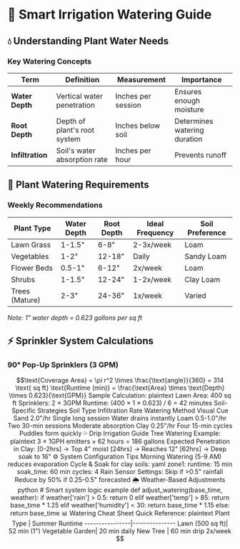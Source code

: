 # 🌱 Smart Irrigation Watering Guide

## 💧 Understanding Plant Water Needs

### Key Watering Concepts
| Term            | Definition                          | Measurement               | Importance                     |
|-----------------|-------------------------------------|---------------------------|--------------------------------|
| **Water Depth** | Vertical water penetration          | Inches per session        | Ensures enough moisture        |
| **Root Depth**  | Depth of plant's root system        | Inches below soil         | Determines watering duration   |
| **Infiltration**| Soil's water absorption rate        | Inches per hour           | Prevents runoff               |

## 🌱 Plant Watering Requirements

### Weekly Recommendations
| Plant Type       | Water Depth | Root Depth | Ideal Frequency | Soil Preference |
|------------------|-------------|------------|-----------------|-----------------|
| Lawn Grass       | 1-1.5"      | 6-8"       | 2-3x/week       | Loam            |
| Vegetables       | 1-2"        | 12-18"     | Daily           | Sandy Loam      |
| Flower Beds      | 0.5-1"      | 6-12"      | 2x/week         | Loam            |
| Shrubs           | 1-1.5"      | 12-24"     | 1-2x/week       | Clay Loam       |
| Trees (Mature)   | 2-3"        | 24-36"     | 1x/week         | Varied          |

*Note: 1" water depth = 0.623 gallons per sq ft*

## ⚡ Sprinkler System Calculations

### 90° Pop-Up Sprinklers (3 GPM)
```math
\text{Coverage Area} = \pi r^2 \times \frac{\text{angle}}{360} = 314 \text{ sq ft}
\text{Runtime (min)} = \frac{\text{Area} \times \text{Depth} \times 0.623}{\text{GPM}}

Sample Calculation:
plaintext

Lawn Area: 400 sq ft  
Sprinklers: 2 × 3GPM  
Runtime: (400 × 1 × 0.623) / 6 = 42 minutes

Soil-Specific Strategies
Soil Type	Infiltration Rate	Watering Method	Visual Cue
Sand	2.0"/hr	Single long session	Water drains instantly
Loam	0.5-1.0"/hr	Two 30-min sessions	Moderate absorption
Clay	0.25"/hr	Four 15-min cycles	Puddles form quickly
💦 Drip Irrigation Guide

Tree Watering Example:
plaintext

3 × 1GPH emitters × 62 hours = 186 gallons
Expected Penetration in Clay:
[0-2hrs]  → Top 4" moist
[24hrs]   → Reaches 12"
[62hrs]   → Deep soak to 16"

⚙️ System Configuration Tips

    Morning Watering (5-9 AM) reduces evaporation

    Cycle & Soak for clay soils:
    yaml

    zone1:
      runtime: 15 min
      soak_time: 60 min
      cycles: 4

    Rain Sensor Settings:

        Skip if >0.5" rainfall

        Reduce by 50% if 0.25-0.5" forecasted

🌦️ Weather-Based Adjustments
python

# Smart system logic example
def adjust_watering(base_time, weather):
    if weather['rain'] > 0.5:
        return 0
    elif weather['temp'] > 85:
        return base_time * 1.25
    elif weather['humidity'] < 30:
        return base_time * 1.15
    else:
        return base_time

📊 Watering Cheat Sheet

Quick Reference:
plaintext

Plant Type      | Summer Runtime
----------------|---------------
Lawn (500 sq ft)| 52 min (1")
Vegetable Garden| 20 min daily
New Tree        | 60 min drip 2x/week
